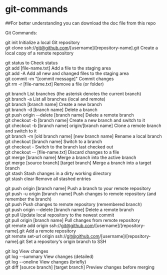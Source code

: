 # git-commands  
##For better understanding you can download the doc file from this repo

Git Commands:  



git init Initialize a local Git repository  
git clone ssh://git@github.com/[username]/[repository-name].git	Create a local copy of a remote repository  

git status to Check status  
git add [file-name.txt]	Add a file to the staging area  
git add -A	Add all new and changed files to the staging area  
git commit -m "[commit message]"	Commit changes  
git rm -r [file-name.txt]	Remove a file (or folder)  
  
git branch	List branches (the asterisk denotes the current branch)  
git branch -a	List all branches (local and remote)  
git branch [branch name]	Create a new branch  
git branch -d [branch name]	Delete a branch  
git push origin --delete [branch name]	Delete a remote branch  
git checkout -b [branch name]	Create a new branch and switch to it  
git checkout -b [branch name] origin/[branch name]	Clone a remote branch and switch to it  
git branch -m [old branch name] [new branch name]	Rename a local branch  
git checkout [branch name]	Switch to a branch  
git checkout -	Switch to the branch last checked out  
git checkout -- [file-name.txt]	Discard changes to a file  
git merge [branch name]	Merge a branch into the active branch  
git merge [source branch] [target branch]	Merge a branch into a target branch  
git stash	Stash changes in a dirty working directory  
git stash clear	Remove all stashed entries

git push origin [branch name]	Push a branch to your remote repository  
git push -u origin [branch name]	Push changes to remote repository (and remember the branch)  
git push	Push changes to remote repository (remembered branch)  
git push origin --delete [branch name]	Delete a remote branch  
git pull	Update local repository to the newest commit  
git pull origin [branch name]	Pull changes from remote repository  
git remote add origin ssh://git@github.com/[username]/[repository-name].git	Add a remote repository  
git remote set-url origin ssh://git@github.com/[username]/[repository-name].git	Set a repository's origin branch to SSH  
  
git log	View changes  
git log --summary	View changes (detailed)  
git log --oneline	View changes (briefly)  
git diff [source branch] [target branch]	Preview changes before merging  


